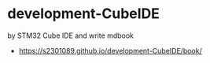 # development-CubeIDE
by STM32 Cube IDE and write mdbook

* https://s2301089.github.io/development-CubeIDE/book/